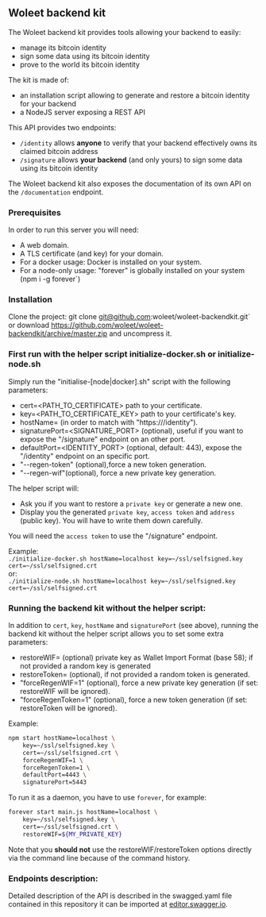 ## Woleet backend kit

The Woleet backend kit provides tools allowing your backend to easily:
 * manage its bitcoin identity
 * sign some data using its bitcoin identity
 * prove to the world its bitcoin identity

The kit is made of:
 * an installation script allowing to generate and restore a bitcoin identity for your backend
 * a NodeJS server exposing a REST API
 
This API provides two endpoints:
 * `/identity` allows **anyone** to verify that your backend effectively owns its claimed bitcoin address
 * `/signature` allows **your backend** (and only yours) to sign some data using its bitcoin identity

The Woleet backend kit also exposes the documentation of its own API on the `/documentation` endpoint.

### Prerequisites

In order to run this server you will need:
- A web domain.
- A TLS certificate (and key) for your domain.
- For a docker usage: Docker is installed on your system. 
- For a node-only usage: "forever" is globally installed on your system (npm i -g forever`)

### Installation

Clone the project: git clone git@github.com:woleet/woleet-backendkit.git` or download https://github.com/woleet/woleet-backendkit/archive/master.zip and uncompress it.

### First run with the helper script initialize-docker.sh or initialize-node.sh 

Simply run the "initialise-[node|docker].sh" script with the following parameters:
- cert=<PATH_TO_CERTIFICATE> path to your certificate.
- key=<PATH_TO_CERTIFICATE_KEY> path to your certificate's key.
- hostName=<YOUR-DOMAIN> (in order to match with "https://<YOUR-DOMAIN>/identity").
- signaturePort=<SIGNATURE_PORT> (optional), useful if you want to expose the "/signature" endpoint on an other port.
- defaultPort=<IDENTITY_PORT> (optional, default: 443), expose the "/identity" endpoint on an specific port.
- "--regen-token" (optional),force a new token generation.
- "--regen-wif"(optional), force a new private key generation.


The helper script will:
- Ask you if you want to restore a `private key` or generate a new one.
- Display you the generated `private key`, `access token` and `address` (public key). 
 You will have to write them down carefully.
 
You will need the `access token` to use the "/signature" endpoint.

Example:<br>
`./initialize-docker.sh hostName=localhost key=~/ssl/selfsigned.key cert=~/ssl/selfsigned.crt`
<br>or:<br>
`./initialize-node.sh hostName=localhost key=~/ssl/selfsigned.key cert=~/ssl/selfsigned.crt`

### Running the backend kit without the helper script:

In addition to `cert`, `key`, `hostName` and `signaturePort` (see above), running 
the backend kit without the helper script allows you to set some extra parameters:
 - restoreWIF=<bitcoin WIF private key> (optional) private key as Wallet Import Format (base 58); if not provided a random key is generated
 - restoreToken=<TOKEN> (optional), if not provided a random token is generated.
 - "forceRegenWIF=1" (optional), force a new private key generation (if set: restoreWIF will be ignored).
 - "forceRegenToken=1" (optional), force a new token generation (if set: restoreToken will be ignored).
 
Example:
```bash
npm start hostName=localhost \
    key=~/ssl/selfsigned.key \
    cert=~/ssl/selfsigned.crt \
    forceRegenWIF=1 \
    forceRegenToken=1 \
    defaultPort=4443 \
    signaturePort=5443
```

To run it as a daemon, you have to use `forever`, for example:
```bash
forever start main.js hostName=localhost \
    key=~/ssl/selfsigned.key \
    cert=~/ssl/selfsigned.crt \
    restoreWIF=${MY_PRIVATE_KEY}
```
 
Note that you **should not** use the restoreWIF/restoreToken options directly via the command line because of the command history. 

### Endpoints description:

Detailed description of the API is described in the swagged.yaml file contained in this repository it can be imported at [editor.swagger.io](https://editor.swagger.io/).